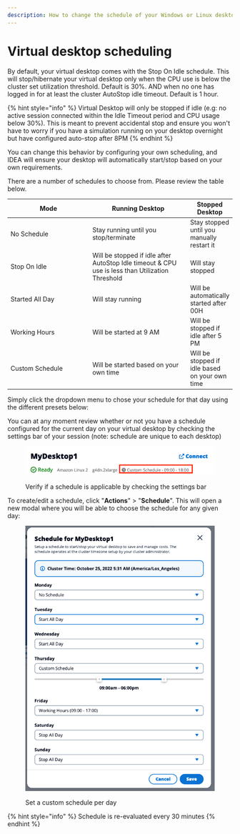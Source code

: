 ```yaml
---
description: How to change the schedule of your Windows or Linux desktop
---
```


# Virtual desktop scheduling

By default, your virtual desktop comes with the Stop On Idle schedule. This will stop/hibernate your virtual desktop only when the CPU use is below the cluster set utilization threshold. Default is 30%. AND when no one has logged in for at least the cluster AutoStop idle timeout. Default is 1 hour.

{% hint style="info" %}
Virtual Desktop will only be stopped if idle (e.g: no active session connected within the Idle Timeout period and CPU usage below 30%). This is meant to prevent accidental stop and ensure you won't have to worry if you have a simulation running on your desktop overnight but have configured auto-stop after 8PM
{% endhint %}

You can change this behavior by configuring your own scheduling, and IDEA will ensure your desktop will automatically start/stop based on your own requirements.

There are a number of schedules to choose from. Please review the table below.

<table><thead><tr><th width="186">Mode</th><th width="222">Running Desktop</th><th>Stopped Desktop</th></tr></thead><tbody><tr><td>No Schedule</td><td>Stay running until you stop/terminate</td><td>Stay stopped until you manually restart it</td></tr><tr><td>Stop On Idle</td><td>Will be stopped if idle after AutoStop Idle timeout &#x26; CPU use is less than Utilization Threshold</td><td>Will stay stopped</td></tr><tr><td>Started All Day</td><td>Will stay running</td><td>Will be automatically started after 00H</td></tr><tr><td>Working Hours</td><td>Will be started at 9 AM</td><td>Will be stopped if idle after 5 PM</td></tr><tr><td>Custom Schedule</td><td>Will be started based on your own time</td><td>Will be stopped if idle based on your own time</td></tr></tbody></table>

Simply click the dropdown menu to chose your schedule for that day using the different presets below:

You can at any moment review whether or not you have a schedule configured for the current day on your virtual desktop by checking the settings bar of your session (note: schedule are unique to each desktop)

<figure><img src="../../../.gitbook/assets/mods_vdi_user_schedule_verify.webp" alt=""><figcaption><p>Verify if a schedule is applicable by checking the settings bar</p></figcaption></figure>

To create/edit a schedule, click "**Actions**" > "**Schedule**". This will open a new modal where you will be able to choose the schedule for any given day:

<figure><img src="../../../.gitbook/assets/mods_vdi_user_schedule_custom.webp" alt=""><figcaption><p>Set a custom schedule per day</p></figcaption></figure>

{% hint style="info" %}
Schedule is re-evaluated every 30 minutes
{% endhint %}
